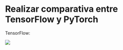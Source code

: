 # Realizar comparativa entre TensorFlow y PyTorch

TensorFlow:

![](https://github.com/jmvega/tfg-amariscal/blob/main/resources/time.png)
